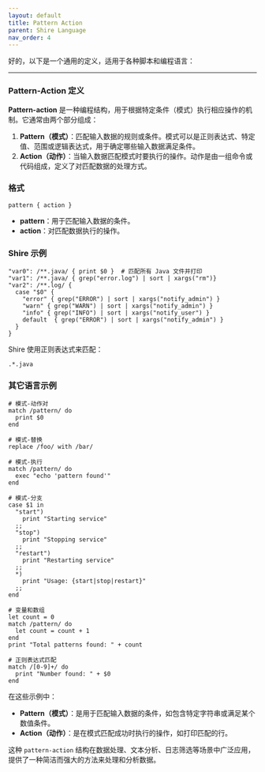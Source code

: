 ```yaml
---
layout: default
title: Pattern Action
parent: Shire Language
nav_order: 4
---
```


好的，以下是一个通用的定义，适用于各种脚本和编程语言：

---

### Pattern-Action 定义

**Pattern-action** 是一种编程结构，用于根据特定条件（模式）执行相应操作的机制。它通常由两个部分组成：

1. **Pattern（模式）**：匹配输入数据的规则或条件。模式可以是正则表达式、特定值、范围或逻辑表达式，用于确定哪些输入数据满足条件。
2. **Action（动作）**：当输入数据匹配模式时要执行的操作。动作是由一组命令或代码组成，定义了对匹配数据的处理方式。

### 格式
```plaintext
pattern { action }
```

- **pattern**：用于匹配输入数据的条件。
- **action**：对匹配数据执行的操作。

### Shire 示例

```
"var0": /**.java/ { print $0 }  # 匹配所有 Java 文件并打印
"var1": /**.java/ { grep("error.log") | sort | xargs("rm")}
"var2": /**.log/ {
  case "$0" {
    "error" { grep("ERROR") | sort | xargs("notify_admin") }
    "warn" { grep("WARN") | sort | xargs("notify_admin") }
    "info" { grep("INFO") | sort | xargs("notify_user") }
    default  { grep("ERROR") | sort | xargs("notify_admin") }
  }
}
```

Shire 使用正则表达式来匹配：

```regexp
.*.java
```

### 其它语言示例

```textproc
# 模式-动作对
match /pattern/ do
  print $0
end

# 模式-替换
replace /foo/ with /bar/

# 模式-执行
match /pattern/ do
  exec "echo 'pattern found'"
end

# 模式-分支
case $1 in
  "start")
    print "Starting service"
  ;;
  "stop")
    print "Stopping service"
  ;;
  "restart")
    print "Restarting service"
  ;;
  *)
    print "Usage: {start|stop|restart}"
  ;;
end

# 变量和数组
let count = 0
match /pattern/ do
  let count = count + 1
end
print "Total patterns found: " + count

# 正则表达式匹配
match /[0-9]+/ do
  print "Number found: " + $0
end
```

在这些示例中：

- **Pattern（模式）**：是用于匹配输入数据的条件，如包含特定字符串或满足某个数值条件。
- **Action（动作）**：是在模式匹配成功时执行的操作，如打印匹配的行。

这种 `pattern-action` 结构在数据处理、文本分析、日志筛选等场景中广泛应用，提供了一种简洁而强大的方法来处理和分析数据。
